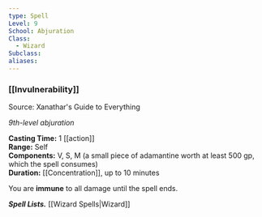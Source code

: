 ```yaml
---
type: Spell
Level: 9
School: Abjuration
Class:
  - Wizard
Subclass:
aliases:
---
```

### [[Invulnerability]] 

Source: Xanathar's Guide to Everything

_9th-level abjuration_

**Casting Time:** 1 [[action]]  
**Range:** Self  
**Components:** V, S, M (a small piece of adamantine worth at least 500 gp, which the spell consumes)  
**Duration:** [[Concentration]], up to 10 minutes

You are **immune** to all damage until the spell ends.

**_Spell Lists._** [[Wizard Spells|Wizard]]
